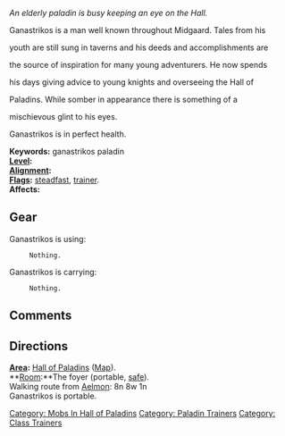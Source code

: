 *An elderly paladin is busy keeping an eye on the Hall.*

  
Ganastrikos is a man well known throughout Midgaard. Tales from his

youth are still sung in taverns and his deeds and accomplishments are

the source of inspiration for many young adventurers. He now spends

his days giving advice to young knights and overseeing the Hall of

Paladins. While somber in appearance there is something of a

mischievous glint to his eyes.

Ganastrikos is in perfect health.

**Keywords:** ganastrikos paladin  
**[Level](Level "wikilink"):**  
**[Alignment](Alignment "wikilink"):**  
**[Flags](:Category:_Mob_Types "wikilink"):**
[steadfast](Sentinel_Mobs "wikilink"),
[trainer](:Category:_Trainers "wikilink").  
**Affects:**  

## Gear

Ganastrikos is using:

`     Nothing.`

Ganastrikos is carrying:

`     Nothing.`

## Comments

## Directions

**[Area](:Category:_Areas "wikilink"):** [Hall of
Paladins](:Category:_Hall_of_Paladins "wikilink")
([Map](Hall_of_Paladins_Map "wikilink")).  
**[Room](:Category:_Rooms "wikilink"):**The foyer (portable,
[safe](Safe_Rooms "wikilink")).  
Walking route from [Aelmon](Aelmon "wikilink"): 8n 8w 1n  
Ganastrikos is portable.  

[Category: Mobs In Hall of
Paladins](Category:_Mobs_In_Hall_of_Paladins "wikilink") [Category:
Paladin Trainers](Category:_Paladin_Trainers "wikilink") [Category:
Class Trainers](Category:_Class_Trainers "wikilink")
